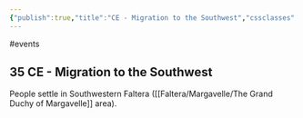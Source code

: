 ```yaml
---
{"publish":true,"title":"CE - Migration to the Southwest","cssclasses":""}
---
```



#events

## 35 CE - Migration to the Southwest

People settle in Southwestern Faltera ([[Faltera/Margavelle/The Grand Duchy of Margavelle]] area).
